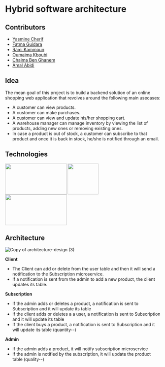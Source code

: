 # Hybrid software architecture

## Contributors
  - [Yasmine Cherif](https://github.com/CherifYasmine)
  - [Fatma Guidara](https://github.com/FatmaGuidara)
  - [Rami Kammoun](https://github.com/ramiKammoun)
  - [Oumaima Kboubi](https://github.com/oumaima-kboubi)
  - [Chaima Ben Ghanem](https://github.com/chaimabg)
  - [Amal Abidi](https://github.com/amalabidi)
 
## Idea
The mean goal of this project is to build a backend solution of an online shopping web application that revolves around the following main usecases:

- A customer can view products.
- A customer can make purchases.
- A customer can view and update his/her shopping cart.
- A warehouse manager can manage inventory by viewing the list of products, adding new ones or removing existing ones.
- In case a product is out of stock, a customer can subscribe to that product and once it is back in stock, he/she is notified through an email.

## Technologies
<img align="left" width="200" height="100" src="https://res.cloudinary.com/practicaldev/image/fetch/s--m_Ng9MLF--/c_imagga_scale,f_auto,fl_progressive,h_420,q_auto,w_1000/https://dev-to-uploads.s3.amazonaws.com/i/fppjegg7q1kb2pdzmlvf.png">

<img align="left" width="100" height="100" src="https://user-images.githubusercontent.com/62222721/171054797-193dd2c8-169c-4f61-87b4-745da8f11e45.png">

<img width="200" height="100" src="https://user-images.githubusercontent.com/62222721/171054997-52494451-b22e-462a-a646-e2dbe227b4a7.png">

## Architecture
![Copy of architecture-design (3)](https://user-images.githubusercontent.com/62222721/171058801-7a74e4ed-9a61-4d4d-867b-29ba9da3a07c.png)

**Client**
- The Client can add or delete from the user table and then it will send a notification to the Subscription microservice.
- If a notification is sent from the admin to add a new product, the client updates its table.

**Subscription**
- If the admin adds or deletes a product, a notification is sent to Subscription and it will update its table
- If the client adds or deletes a a user, a notification is sent to Subscription and it will update its table
- If the client buys a product, a notification is sent to Subscription and it will update its table (quantity--)

**Admin**
- If the admin adds a product, it will notify subscription microservice
- If the admin is notified by the subscription, it will update the product table (quality--)
